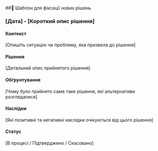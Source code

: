 ##📑 Шаблон для фіксації нових рішень

### [Дата] - [Короткий опис рішення]

#### Контекст
[Опишіть ситуацію чи проблему, яка призвела до рішення]

#### Рішення
[Детальний опис прийнятого рішення]

#### Обґрунтування
[Чому було прийнято саме таке рішення, які альтернативи розглядалися]

#### Наслідки
[Які позитивні та негативні наслідки очікуються від цього рішення]

#### Статус
[В процесі / Підтверджено / Скасовано]